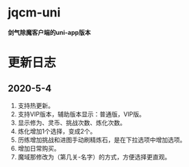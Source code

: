 # jqcm-uni
**剑气除魔客户端的uni-app版本**

# 更新日志
## 2020-5-4
1. 支持热更新。
2. 支持VIP版本，辅助版本显示：普通版，VIP版。
3. 显示修为、灵币、挑战次数、炼化次数。
4. 炼化增加1个选择，变成2个。
5. 历练增加挑战和进图手动刷精炼石，是在下拉选项中增加选项。
6. 增加日常购买。
7. 魔域那修改为（第几关-名字）的方式，方便选择更直观。


